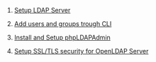 
1. [Setup LDAP Server](https://github.com/ansarigulshad/setups/blob/master/openldap/Setup%20OpenLDAP%20server.md "Setup LDAP Server")

2. [Add users and groups trough CLI](https://github.com/ansarigulshad/setups/blob/master/openldap/openldap_commands.md "The Most Common openLDAP Commands")

3. [Install and Setup phpLDAPAdmin](https://github.com/dabsterindia/LABs/blob/master/Active%20Directory/Install%20phpLDAPadmin.md "")

4. [Setup SSL/TLS security for OpenLDAP Server](https://github.com/dabsterindia/LABs/blob/master/Active%20Directory/OpenLDAP%20over%20SSL.md "")
